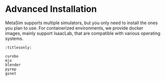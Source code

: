 # Advanced Installation

MetaSim supports multiple simulators, but you only need to install the ones you plan to use. For containerized environments, we provide docker images, mainly support IsaacLab, that are compatible with various operating systems.


```{toctree}
:titlesonly:

curobo
mjx
blender
pyrep
gsnet
```
